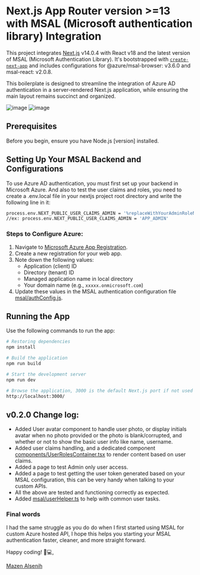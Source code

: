# Next.js App Router version >=13 with MSAL (Microsoft authentication library) Integration

This project integrates [Next.js](https://nextjs.org/) v14.0.4 with React v18 and the latest version of MSAL (Microsoft Authentication Library). It's bootstrapped with [`create-next-app`](https://github.com/vercel/next.js/tree/canary/packages/create-next-app) and includes configurations for @azure/msal-browser: v3.6.0 and msal-react: v2.0.8. 

This boilerplate is designed to streamline the integration of Azure AD authentication in a server-rendered Next.js application, while ensuring the main layout remains succinct and organized.

![image](https://github.com/MazenSenih/MsalWithNextJs14/assets/24445348/b916fb15-ca9d-4084-b5a6-ef7b62eaf296) ![image](https://github.com/MazenSenih/MsalWithNextJs14/assets/24445348/aa1b91b3-4e32-4e0b-8e45-4634923a608e)

## Prerequisites
Before you begin, ensure you have Node.js [version] installed.

## Setting Up Your MSAL Backend and Configurations
To use Azure AD authentication, you must first set up your backend in Microsoft Azure.
And also to test the user claims and roles, you need to create a .env.local file in your nextjs project root directory and write the following line in it: 
```bash
process.env.NEXT_PUBLIC_USER_CLAIMS_ADMIN = '%replaceWithYourAdminRoleNameSpecifiedInAzureRegisteredAppRoles%'
//ex: process.env.NEXT_PUBLIC_USER_CLAIMS_ADMIN = 'APP_ADMIN'
```
### Steps to Configure Azure:
1. Navigate to [Microsoft Azure App Registration](https://portal.azure.com/#view/Microsoft_AAD_IAM/ActiveDirectoryMenuBlade/~/RegisteredApps).
2. Create a new registration for your web app.
3. Note down the following values:
   - Application (client) ID
   - Directory (tenant) ID
   - Managed application name in local directory
   - Your domain name (e.g., `xxxxx.onmicrosoft.com`)
4. Update these values in the MSAL authentication configuration file [msal/authConfig.js](msal/authConfig.js).

## Running the App
Use the following commands to run the app:

```bash
# Restoring dependencies
npm install

# Build the application
npm run build

# Start the development server
npm run dev

# Browse the application, 3000 is the default Next.js port if not used by another app.
http://localhost:3000/
```
## v0.2.0 Change log:
- Added User avatar component to handle user photo, or display initials avatar when no photo provided or the photo is blank/corrupted, and whether or not to show the basic user info like name, username.
- Added user claims handling, and a dedicated component [components/UserRolesContainer.tsx](components/UserRolesContainer.tsx) to render content based on user claims.
- Added a page to test Admin only user access.
- Added a page to test getting the user token generated based on your MSAL configuration, this can be very handy when talking to your custom APIs.
- All the above are tested and functioning correctly as expected.
- Added [msal/userHelper.ts](msal/userHelper.ts) to help with common user tasks. 

### Final words
I had the same struggle as you do do when I first started using MSAL for custom Azure hosted API, I hope this helps you starting your MSAL authentication faster, cleaner, and more straight forward.

Happy coding! 🙂💻,

[Mazen Alsenih](https://mazensenih.com)
